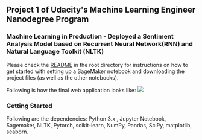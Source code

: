## Project 1 of Udacity's Machine Learning Engineer Nanodegree Program  

### Machine Learning in Production - Deployed a Sentiment Analysis Model based on Recurrent Neural Network(RNN) and Natural Language Toolkit (NLTK)  

Please check the [README](https://github.com/udacity/sagemaker-deployment/tree/master/README.md) in the root directory for instructions on how to get started with setting up a SageMaker notebook and downloading the project files (as well as the other notebooks).  

Following is how the final web application looks like:
![](uploadgif.gif)  


### Getting Started
Following are the dependencies: Python 3.x , Jupyter Notebook, Sagemaker, NLTK, Pytorch, scikit-learn, NumPy, Pandas, SciPy, matplotlib, seaborn.

